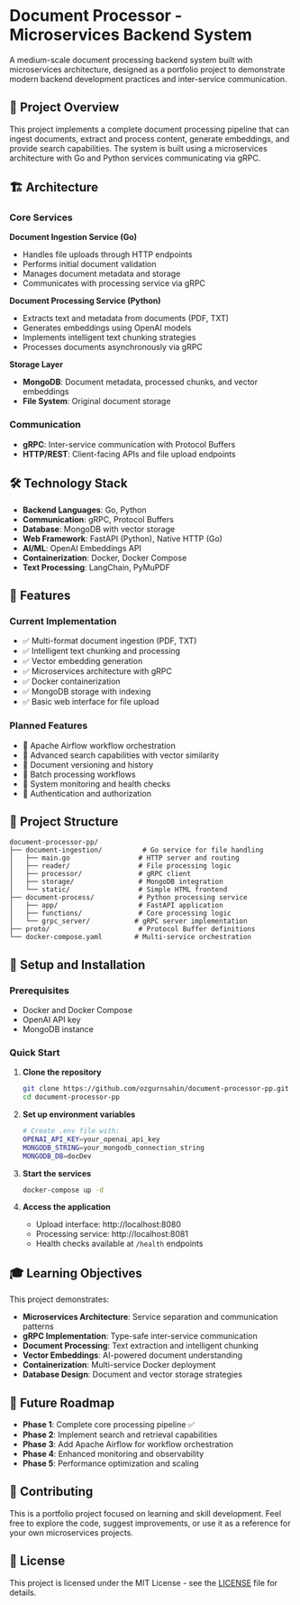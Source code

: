 # Document Processor - Microservices Backend System

A medium-scale document processing backend system built with microservices architecture, designed as a portfolio project to demonstrate modern backend development practices and inter-service communication.

## 🎯 Project Overview

This project implements a complete document processing pipeline that can ingest documents, extract and process content, generate embeddings, and provide search capabilities. The system is built using a microservices architecture with Go and Python services communicating via gRPC.

## 🏗️ Architecture

### Core Services

**Document Ingestion Service (Go)**
- Handles file uploads through HTTP endpoints
- Performs initial document validation
- Manages document metadata and storage
- Communicates with processing service via gRPC

**Document Processing Service (Python)**
- Extracts text and metadata from documents (PDF, TXT)
- Generates embeddings using OpenAI models
- Implements intelligent text chunking strategies
- Processes documents asynchronously via gRPC

**Storage Layer**
- **MongoDB**: Document metadata, processed chunks, and vector embeddings
- **File System**: Original document storage

### Communication
- **gRPC**: Inter-service communication with Protocol Buffers
- **HTTP/REST**: Client-facing APIs and file upload endpoints

## 🛠️ Technology Stack

- **Backend Languages**: Go, Python
- **Communication**: gRPC, Protocol Buffers
- **Database**: MongoDB with vector storage
- **Web Framework**: FastAPI (Python), Native HTTP (Go)
- **AI/ML**: OpenAI Embeddings API
- **Containerization**: Docker, Docker Compose
- **Text Processing**: LangChain, PyMuPDF

## 🚀 Features

### Current Implementation
- ✅ Multi-format document ingestion (PDF, TXT)
- ✅ Intelligent text chunking and processing
- ✅ Vector embedding generation
- ✅ Microservices architecture with gRPC
- ✅ Docker containerization
- ✅ MongoDB storage with indexing
- ✅ Basic web interface for file upload

### Planned Features
- 🔄 Apache Airflow workflow orchestration
- 🔄 Advanced search capabilities with vector similarity
- 🔄 Document versioning and history
- 🔄 Batch processing workflows
- 🔄 System monitoring and health checks
- 🔄 Authentication and authorization

## 📁 Project Structure

```
document-processor-pp/
├── document-ingestion/          # Go service for file handling
│   ├── main.go                 # HTTP server and routing
│   ├── reader/                 # File processing logic
│   ├── processor/              # gRPC client
│   ├── storage/                # MongoDB integration
│   └── static/                 # Simple HTML frontend
├── document-process/           # Python processing service
│   ├── app/                    # FastAPI application
│   ├── functions/              # Core processing logic
│   └── grpc_server/           # gRPC server implementation
├── proto/                      # Protocol Buffer definitions
└── docker-compose.yaml        # Multi-service orchestration
```

## 🔧 Setup and Installation

### Prerequisites
- Docker and Docker Compose
- OpenAI API key
- MongoDB instance

### Quick Start

1. **Clone the repository**
   ```bash
   git clone https://github.com/ozgurnsahin/document-processor-pp.git
   cd document-processor-pp
   ```

2. **Set up environment variables**
   ```bash
   # Create .env file with:
   OPENAI_API_KEY=your_openai_api_key
   MONGODB_STRING=your_mongodb_connection_string
   MONGODB_DB=docDev
   ```

3. **Start the services**
   ```bash
   docker-compose up -d
   ```

4. **Access the application**
   - Upload interface: http://localhost:8080
   - Processing service: http://localhost:8081
   - Health checks available at `/health` endpoints

## 🎓 Learning Objectives

This project demonstrates:
- **Microservices Architecture**: Service separation and communication patterns
- **gRPC Implementation**: Type-safe inter-service communication
- **Document Processing**: Text extraction and intelligent chunking
- **Vector Embeddings**: AI-powered document understanding
- **Containerization**: Multi-service Docker deployment
- **Database Design**: Document and vector storage strategies

## 🔮 Future Roadmap

- **Phase 1**: Complete core processing pipeline ✅
- **Phase 2**: Implement search and retrieval capabilities
- **Phase 3**: Add Apache Airflow for workflow orchestration
- **Phase 4**: Enhanced monitoring and observability
- **Phase 5**: Performance optimization and scaling

## 🤝 Contributing

This is a portfolio project focused on learning and skill development. Feel free to explore the code, suggest improvements, or use it as a reference for your own microservices projects.

## 📝 License

This project is licensed under the MIT License - see the [LICENSE](LICENSE) file for details.
